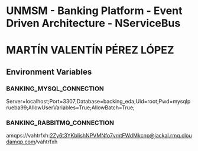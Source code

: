 # UNMSM - Banking Platform - Event Driven Architecture - NServiceBus

# MARTÍN VALENTÍN PÉREZ LÓPEZ

## Environment Variables

### BANKING_MYSQL_CONNECTION
Server=localhost;Port=3307;Database=backing_eda;Uid=root;Pwd=mysqlprueba99;AllowUserVariables=True;AllowBatch=True;

### BANKING_RABBITMQ_CONNECTION
amqps://vahtrfxh:2Zy6t3YKbIishNPVMNfo7vmtFWdMkcnp@jackal.rmq.cloudamqp.com/vahtrfxh


